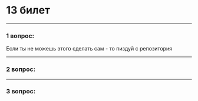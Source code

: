 # 13 билет

---

### 1 вопрос:
Если ты не можешь этого сделать сам - то пиздуй с репозитория

---

### 2 вопрос:

---

### 3 вопрос:

